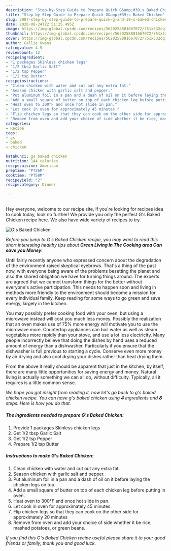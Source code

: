 ```yaml
---
description: "Step-by-Step Guide to Prepare Quick G&amp;#39;s Baked Chicken"
title: "Step-by-Step Guide to Prepare Quick G&amp;#39;s Baked Chicken"
slug: 2907-step-by-step-guide-to-prepare-quick-g-and-39-s-baked-chicken
date: 2020-08-24T22:51:25.495Z
image: https://img-global.cpcdn.com/recipes/5620258881667072/751x532cq70/gs-baked-chicken-recipe-main-photo.jpg
thumbnail: https://img-global.cpcdn.com/recipes/5620258881667072/751x532cq70/gs-baked-chicken-recipe-main-photo.jpg
cover: https://img-global.cpcdn.com/recipes/5620258881667072/751x532cq70/gs-baked-chicken-recipe-main-photo.jpg
author: Callie Owens
ratingvalue: 4.5
reviewcount: 12
recipeingredient:
- "1 packages Skinless chicken legs"
- "1/2 tbsp Garlic Salt"
- "1/2 tsp Pepper"
- "1/2 tsp Butter"
recipeinstructions:
- "Clean chicken with water and cut out any extra fat."
- "Season chicken with garlic salt and pepper."
- "Put aluminum foil in a pan and a dash of oil on it before laying the chicken legs on top."
- "Add a small square of butter on top of each chicken leg before putting in oven."
- "Heat oven to 300°F and once hot slide in pan."
- "Let cook in oven for approximately 45 minutes."
- "Flip chicken legs so that they can cook on the other side for approximately 20 minutes"
- "Remove from oven and add your choice of side whether it be rice, mashed potatoes, or green beans."
categories:
- Recipe
tags:
- gs
- baked
- chicken

katakunci: gs baked chicken 
nutrition: 144 calories
recipecuisine: American
preptime: "PT36M"
cooktime: "PT58M"
recipeyield: "2"
recipecategory: Dinner

---
```

<br>
Hey everyone, welcome to our recipe site, If you're looking for recipes idea to cook today, look no further! We provide you only the perfect G&#39;s Baked Chicken recipe here. We also have wide variety of recipes to try.
<br>


![G&#39;s Baked Chicken](https://img-global.cpcdn.com/recipes/5620258881667072/751x532cq70/gs-baked-chicken-recipe-main-photo.jpg)

<i>Before you jump to G&#39;s Baked Chicken recipe, you may want to read this short interesting healthy tips about 
<strong>Green Living In The Cooking area Can save you Money</strong>.</i>
</br>

Until fairly recently anyone who expressed concern about the degradation of the environment raised skeptical eyebrows. That's a thing of the past now, with everyone being aware of the problems besetting the planet and also the shared obligation we have for turning things around. The experts are agreed that we cannot transform things for the better without everyone's active participation. This needs to happen soon and living in methods more friendly to the environment should become a mission for every individual family. Keep reading for some ways to go green and save energy, largely in the kitchen.

You may possibly prefer cooking food with your oven, but using a microwave instead will cost you much less money. Possibly the realization that an oven makes use of 75% more energy will motivate you to use the microwave more. Countertop appliances can boil water as well as steam vegetables more rapidly than your stove, and use a lot less electricity. Many people incorrectly believe that doing the dishes by hand uses a reduced amount of energy than a dishwasher. Particularly if you ensure that the dishwasher is full previous to starting a cycle. Conserve even more money by air drying and also cool drying your dishes rather than heat drying them.

From the above it really should be apparent that just in the kitchen, by itself, there are many little opportunities for saving energy and money. Natural living is actually something we can all do, without difficulty. Typically, all it requires is a little common sense.


<i>We hope you got insight from reading it, now let's go back to g&#39;s baked chicken recipe. You can have g&#39;s baked chicken using <strong>4</strong> ingredients and <strong>8</strong> steps. Here is how you do that.
</i>

##### The ingredients needed to prepare G&#39;s Baked Chicken:

1. Provide 1 packages Skinless chicken legs
1. Get 1/2 tbsp Garlic Salt
1. Get 1/2 tsp Pepper
1. Prepare 1/2 tsp Butter


##### Instructions to make G&#39;s Baked Chicken:

1. Clean chicken with water and cut out any extra fat.
1. Season chicken with garlic salt and pepper.
1. Put aluminum foil in a pan and a dash of oil on it before laying the chicken legs on top.
1. Add a small square of butter on top of each chicken leg before putting in oven.
1. Heat oven to 300°F and once hot slide in pan.
1. Let cook in oven for approximately 45 minutes.
1. Flip chicken legs so that they can cook on the other side for approximately 20 minutes
1. Remove from oven and add your choice of side whether it be rice, mashed potatoes, or green beans.


<i>If you find this G&#39;s Baked Chicken recipe useful please share it to your good friends or family, thank you and good luck.</i>
